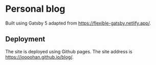 # Personal blog

Built using Gatsby 5 adapted from https://flexible-gatsby.netlify.app/.

## Deployment

The site is deployed using Github pages. The site address is https://joooohan.github.io/blog/.
